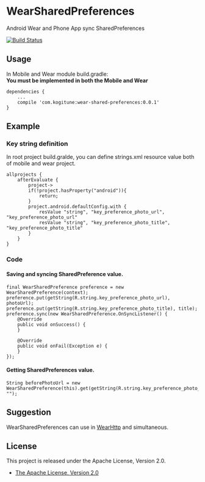 WearSharedPreferences
=====================

Android Wear and Phone App sync SharedPreferences

[![Build Status](https://travis-ci.org/takahirom/WearSharedPreferences.svg?branch=0.0.1-alpha)](https://travis-ci.org/takahirom/WearSharedPreferences)

## Usage
In Mobile and Wear module build.gradle:  
**You must be implemented in both the Mobile and Wear**

```
dependencies {
    ...
    compile 'com.kogitune:wear-shared-preferences:0.0.1'
}
```

## Example

### Key string definition

In root project build.gralde, you can define strings.xml resource value both of mobile and wear project.
```
allprojects {
    afterEvaluate {
        project->
        if(!project.hasProperty("android")){
            return;
        }
        project.android.defaultConfig.with {
            resValue "string", "key_preference_photo_url", "key_preference_photo_url"
            resValue "string", "key_preference_photo_title", "key_preference_photo_title"
        }
    }
}
```

### Code

#### Saving and syncing SharedPreference value.

```
final WearSharedPreference preference = new WearSharedPreference(context);
preference.put(getString(R.string.key_preference_photo_url), photoUrl);
preference.put(getString(R.string.key_preference_photo_title), title);
preference.sync(new WearSharedPreference.OnSyncListener() {
    @Override
    public void onSuccess() {
    }

    @Override
    public void onFail(Exception e) {
    }
});
```

#### Getting SharedPreferences value.

```
String beforePhotoUrl = new WearSharedPreference(this).get(getString(R.string.key_preference_photo_url), "");
```

## Suggestion

WearSharedPreferences can use in [WearHttp](https://github.com/takahirom/WearHttp) and simultaneous.


## License

This project is released under the Apache License, Version 2.0.

* [The Apache License, Version 2.0](http://www.apache.org/licenses/LICENSE-2.0)
